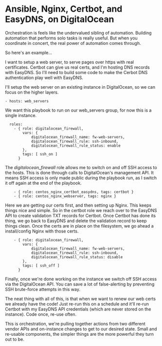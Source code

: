 # Ansible, Nginx, Certbot, and EasyDNS, on DigitalOcean
Orchestration is feels like the undervalued sibling of automation.
Building automation that performs solo tasks is really useful.
But when you coordinate in concert, the real power of automation comes through.

So here's an example...

I want to setup a web server, to serve pages over https with real certificates.
Certbot can give us real certs, and I'm hosting DNS records with EasyDNS.
So I'll need to build some code to make the Cerbot DNS authentication play well with EasyDNS.

I'll setup the web server on an existing instance in DigitalOcean, so we can focus on the higher layers.


```
- hosts: web_servers
```
We want this playbook to run on our web_servers group, for now this is a single instance.
```
  roles:
    - { role: digitalocean_firewall,
        vars: {
            digitalocean_firewall_name: fw-web-servers,
            digitalocean_firewall_rule: ssh-inbound,
            digitalocean_firewall_rule_status: enable
        },
        tags: [ ssh_on ]
      }
```
The *digitalocean_firewall* role allows me to switch on and off SSH access to the hosts.
This is done through calls to DigitalOcean's management API.
It means SSH access is only made public during the playbook run, as I switch it off again at the end of the playbook.
```
    - { role: centos_nginx_certbot_easydns, tags: certbot }
    - { role: centos_nginx_webserver, tags: nginx }
```
Here we are getting our certs first, and then setting up Nginx.
This keeps things nice and simple.
So in the certbot role we reach over to the EasyDNS API to create validation TXT records for Certbot.
Once Certbot has done its thing, we go back to EasyDNS and delete the validation record to keep things clean.
Once the certs are in place on the filesystem, we go ahead a install/config Nginx with those certs.
```
    - { role: digitalocean_firewall,
        vars: {
            digitalocean_firewall_name: fw-web-servers,
            digitalocean_firewall_rule: ssh-inbound,
            digitalocean_firewall_rule_status: disable
        },
        tags: [ ssh_off ]
      }
```
Finally, once we're done working on the instance we switch off SSH access via the DigitalOcean API.
You can save a lot of false-alerting by preventing SSH brute-force attempts in this way.

The neat thing with all of this, is that when we want to renew our web certs we already have the code!
Just re-run this on a schedule and it'll re-run Certbot with my EasyDNS API credentials (which are never stored on the instance).
Code once, re-use often.

This is orchestration, we're pulling together actions from two different vendor APIs and on-instance changes to get to our desired state.
Small and re-usable components, the simpler things are the more powerful they turn out to be.
